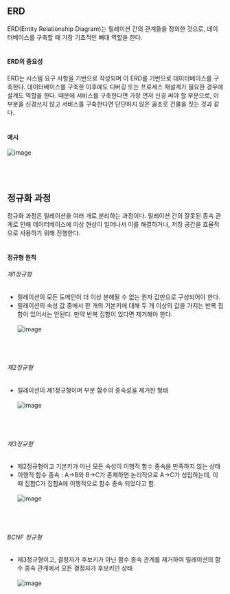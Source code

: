 ## ERD
ERD(Entity Relationship Diagram)는 릴레이션 간의 관계들을 정의한 것으로, 데이터베이스를 구축할 때 가장 기초적인 뼈대 역할을 한다.
<br></br>



 

#### ERD의 중요성

ERD는 시스템 요구 사항을 기반으로 작성되며 이 ERD를 기반으로 데이터베이스를 구축한다. 데이터베이스를 구축한 이후에도 디버깅 또는 프로세스 재설계가 필요한 경우에 설계도 역할을 한다. 때문에 서비스를 구축한다면 가장 먼저 신경 써야 할 부분으로, 이 부분을 신경쓰지 않고 서비스를 구축한다면 단단하지 않은 골조로 건물을 짓는 것과 같다.
<br></br>

 

#### 예시
![image](https://github.com/ehdbs0903/Computer-Science/assets/82309982/5d62e9a5-9bbb-4473-8173-dc0e201cfadb)
<br></br>
<br></br>

 

 

## 정규화 과정

정규화 과정은 릴레이션을 여러 개로 분리하는 과정이다. 릴레이션 간의 잘못된 종속 관계로 인해 데이터베이스에 이상 현상이 일어나서 이를 해결하거나, 저장 공간을 효율적으로 사용하기 위해 진행한다.
<br></br>
 

#### 정규형 원칙
###### 제1정규형

* 릴레이션의 모든 도메인이 더 이상 분해될 수 없는 원자 값만으로 구성되어야 한다.
* 릴레이션의 속성 값 중에서 한 개의 기본키에 대해 두 개 이상의 값을 가지는 반복 집합이 있어서는 안된다. 만약 반복 집합이 있다면 제거해야 한다.
<br></br>
![image](https://github.com/ehdbs0903/Computer-Science/assets/82309982/403683ca-3b62-4bf8-900f-d1e16d90220a)
<br></br>
<br></br>


###### 제2정규형

* 릴레이션이 제1정규형이며 부분 함수의 종속성을 제거한 형태
<br></br>
![image](https://github.com/ehdbs0903/Computer-Science/assets/82309982/4851a55d-b51f-4036-9466-8791c66b67d2)
<br></br>
<br></br>


###### 제3정규형

* 제2정규형이고 기본키가 아닌 모든 속성이 이행적 함수 종속을 만족하지 않는 상태 
* 이행적 함수 종속 : A->B와 B->C가 존재하면 논리적으로 A->C가 성립하는데, 이때 집합C가 집합A에 이행적으로 함수 종속 되었다고 함.
<br></br>
![image](https://github.com/ehdbs0903/Computer-Science/assets/82309982/61100a67-ca33-4354-9705-bf66f6ec1791)
<br></br>
<br></br>


###### BCNF 정규형

* 제3정규형이고, 결정자가 후보키가 아닌 함수 종속 관계를 제거하여 릴레이션의 함수 종속 관계에서 모든 결정자가 후보키인 상태
<br></br>
![image](https://github.com/ehdbs0903/Computer-Science/assets/82309982/5c7992f8-30de-464e-88fa-f47dd1d70bf5)
<br></br>
